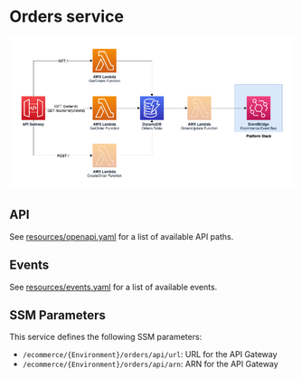 Orders service
==============

![Orders architecture diagram](images/orders.png)

## API

See [resources/openapi.yaml](resources/openapi.yaml) for a list of available API paths.

## Events

See [resources/events.yaml](resources/events.yaml) for a list of available events.

## SSM Parameters

This service defines the following SSM parameters:

* `/ecommerce/{Environment}/orders/api/url`: URL for the API Gateway
* `/ecommerce/{Environment}/orders/api/arn`: ARN for the API Gateway